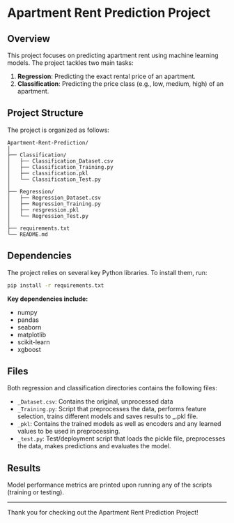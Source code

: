 # Apartment Rent Prediction Project

## Overview

This project focuses on predicting apartment rent using machine learning models. The project tackles two main tasks:

1. **Regression**: Predicting the exact rental price of an apartment.
2. **Classification**: Predicting the price class (e.g., low, medium, high) of an apartment.

## Project Structure

The project is organized as follows:

```
Apartment-Rent-Prediction/
│
├── Classification/
│   ├── Classification_Dataset.csv
│   ├── Classification_Training.py
│   ├── classification.pkl
│   └── Classification_Test.py
│
├── Regression/
│   ├── Regression_Dataset.csv
│   ├── Regression_Training.py
│   ├── resgression.pkl
│   └── Regression_Test.py
│
├── requirements.txt
└── README.md
```

## Dependencies

The project relies on several key Python libraries. To install them, run:

```bash
pip install -r requirements.txt
```

**Key dependencies include:**

- numpy
- pandas
- seaborn
- matplotlib
- scikit-learn
- xgboost

## Files

Both regression and classification directories contains the following files:

- `_Dataset.csv`: Contains the original, unprocessed data
- `_Training.py`: Script that preprocesses the data, performs feature selection, trains different models and saves results to \_.pkl file.
- `_pkl`: Contains the trained models as well as encoders and any learned values to be used in preprocessing.
- `_test.py`: Test/deployment script that loads the pickle file, preprocesses the data, makes predictions and evaluates the model.

## Results

Model performance metrics are printed upon running any of the scripts (training or testing).

---

Thank you for checking out the Apartment Rent Prediction Project!
